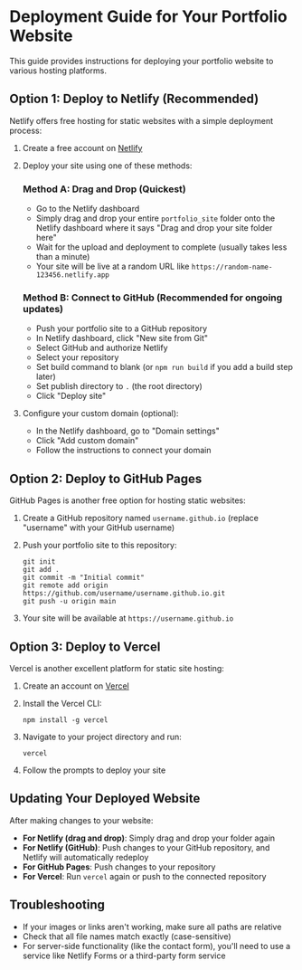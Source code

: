 # Deployment Guide for Your Portfolio Website

This guide provides instructions for deploying your portfolio website to various hosting platforms.

## Option 1: Deploy to Netlify (Recommended)

Netlify offers free hosting for static websites with a simple deployment process:

1. Create a free account on [Netlify](https://www.netlify.com/)

2. Deploy your site using one of these methods:

   ### Method A: Drag and Drop (Quickest)
   
   - Go to the Netlify dashboard
   - Simply drag and drop your entire `portfolio_site` folder onto the Netlify dashboard where it says "Drag and drop your site folder here"
   - Wait for the upload and deployment to complete (usually takes less than a minute)
   - Your site will be live at a random URL like `https://random-name-123456.netlify.app`
   
   ### Method B: Connect to GitHub (Recommended for ongoing updates)
   
   - Push your portfolio site to a GitHub repository
   - In Netlify dashboard, click "New site from Git"
   - Select GitHub and authorize Netlify
   - Select your repository
   - Set build command to blank (or `npm run build` if you add a build step later)
   - Set publish directory to `.` (the root directory)
   - Click "Deploy site"

3. Configure your custom domain (optional):
   
   - In the Netlify dashboard, go to "Domain settings"
   - Click "Add custom domain"
   - Follow the instructions to connect your domain

## Option 2: Deploy to GitHub Pages

GitHub Pages is another free option for hosting static websites:

1. Create a GitHub repository named `username.github.io` (replace "username" with your GitHub username)

2. Push your portfolio site to this repository:
   ```
   git init
   git add .
   git commit -m "Initial commit"
   git remote add origin https://github.com/username/username.github.io.git
   git push -u origin main
   ```

3. Your site will be available at `https://username.github.io`

## Option 3: Deploy to Vercel

Vercel is another excellent platform for static site hosting:

1. Create an account on [Vercel](https://vercel.com/)

2. Install the Vercel CLI:
   ```
   npm install -g vercel
   ```

3. Navigate to your project directory and run:
   ```
   vercel
   ```

4. Follow the prompts to deploy your site

## Updating Your Deployed Website

After making changes to your website:

- **For Netlify (drag and drop)**: Simply drag and drop your folder again
- **For Netlify (GitHub)**: Push changes to your GitHub repository, and Netlify will automatically redeploy
- **For GitHub Pages**: Push changes to your repository
- **For Vercel**: Run `vercel` again or push to the connected repository

## Troubleshooting

- If your images or links aren't working, make sure all paths are relative
- Check that all file names match exactly (case-sensitive)
- For server-side functionality (like the contact form), you'll need to use a service like Netlify Forms or a third-party form service 